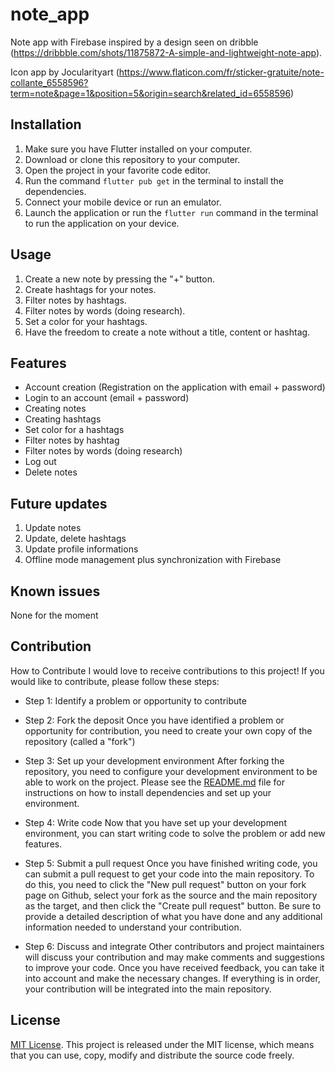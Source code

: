 # note_app

Note app with Firebase inspired by a design seen on
dribble (https://dribbble.com/shots/11875872-A-simple-and-lightweight-note-app).

Icon app by Jocularityart (https://www.flaticon.com/fr/sticker-gratuite/note-collante_6558596?term=note&page=1&position=5&origin=search&related_id=6558596)

## Installation

1. Make sure you have Flutter installed on your computer.
2. Download or clone this repository to your computer.
3. Open the project in your favorite code editor.
4. Run the command `flutter pub get` in the terminal to install the dependencies.
5. Connect your mobile device or run an emulator.
6. Launch the application or run the `flutter run` command in the terminal to run the application on
   your device.

## Usage

1. Create a new note by pressing the "+" button.
2. Create hashtags for your notes.
3. Filter notes by hashtags.
4. Filter notes by words (doing research).
5. Set a color for your hashtags.
6. Have the freedom to create a note without a title, content or hashtag.

## Features

- Account creation (Registration on the application with email + password)
- Login to an account (email + password)
- Creating notes
- Creating hashtags
- Set color for a hashtags
- Filter notes by hashtag
- Filter notes by words (doing research)
- Log out
- Delete notes

## Future updates

1. Update notes
2. Update, delete hashtags
3. Update profile informations
4. Offline mode management plus synchronization with Firebase

## Known issues

None for the moment

## Contribution

How to Contribute I would love to receive contributions to this project! If you would like to
contribute, please follow these steps:

- Step 1: Identify a problem or opportunity to contribute

- Step 2: Fork the deposit Once you have identified a problem or opportunity for contribution, you
  need to create your own copy of the repository (called a "fork")

- Step 3: Set up your development environment After forking the repository, you need to configure
  your development environment to be able to work on the project. Please see
  the [README.md](https://github.com/PrinceLeBon/todo_app/blob/main/README.md) file for instructions
  on how to install dependencies and set up your environment.

- Step 4: Write code Now that you have set up your development environment, you can start writing
  code to solve the problem or add new features.

- Step 5: Submit a pull request Once you have finished writing code, you can submit a pull request
  to get your code into the main repository. To do this, you need to click the "New pull request"
  button on your fork page on Github, select your fork as the source and the main repository as the
  target, and then click the "Create pull request" button. Be sure to provide a detailed description
  of what you have done and any additional information needed to understand your contribution.

- Step 6: Discuss and integrate Other contributors and project maintainers will discuss your
  contribution and may make comments and suggestions to improve your code. Once you have received
  feedback, you can take it into account and make the necessary changes. If everything is in order,
  your contribution will be integrated into the main repository.

## License

[MIT License](https://opensource.org/licenses/MIT). This project is released under the MIT license,
which means that you can use, copy, modify and distribute the source code freely.
